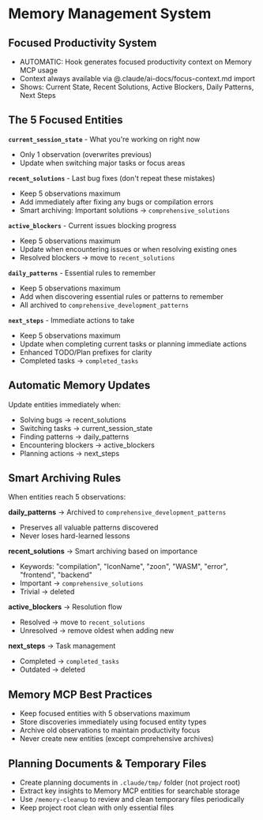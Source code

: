# Memory Management System

## Focused Productivity System

- AUTOMATIC: Hook generates focused productivity context on Memory MCP usage
- Context always available via @.claude/ai-docs/focus-context.md import
- Shows: Current State, Recent Solutions, Active Blockers, Daily Patterns, Next Steps

## The 5 Focused Entities

**`current_session_state`** - What you're working on right now
- Only 1 observation (overwrites previous)
- Update when switching major tasks or focus areas

**`recent_solutions`** - Last bug fixes (don't repeat these mistakes)
- Keep 5 observations maximum
- Add immediately after fixing any bugs or compilation errors
- Smart archiving: Important solutions → `comprehensive_solutions`

**`active_blockers`** - Current issues blocking progress
- Keep 5 observations maximum
- Update when encountering issues or when resolving existing ones
- Resolved blockers → move to `recent_solutions`

**`daily_patterns`** - Essential rules to remember
- Keep 5 observations maximum
- Add when discovering essential rules or patterns to remember
- All archived to `comprehensive_development_patterns`

**`next_steps`** - Immediate actions to take
- Keep 5 observations maximum
- Update when completing current tasks or planning immediate actions
- Enhanced TODO/Plan prefixes for clarity
- Completed tasks → `completed_tasks`

## Automatic Memory Updates

Update entities immediately when:
- Solving bugs → recent_solutions
- Switching tasks → current_session_state
- Finding patterns → daily_patterns
- Encountering blockers → active_blockers
- Planning actions → next_steps

## Smart Archiving Rules

When entities reach 5 observations:

**daily_patterns** → Archived to `comprehensive_development_patterns`
- Preserves all valuable patterns discovered
- Never loses hard-learned lessons

**recent_solutions** → Smart archiving based on importance
- Keywords: "compilation", "IconName", "zoon", "WASM", "error", "frontend", "backend"
- Important → `comprehensive_solutions`
- Trivial → deleted

**active_blockers** → Resolution flow
- Resolved → move to `recent_solutions`
- Unresolved → remove oldest when adding new

**next_steps** → Task management
- Completed → `completed_tasks`
- Outdated → deleted

## Memory MCP Best Practices

- Keep focused entities with 5 observations maximum
- Store discoveries immediately using focused entity types
- Archive old observations to maintain productivity focus
- Never create new entities (except comprehensive archives)

## Planning Documents & Temporary Files

- Create planning documents in `.claude/tmp/` folder (not project root)
- Extract key insights to Memory MCP entities for searchable storage
- Use `/memory-cleanup` to review and clean temporary files periodically
- Keep project root clean with only essential files